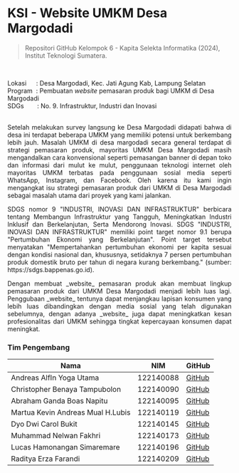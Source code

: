 # KSI - Website UMKM Desa Margodadi
 > Repositori GitHub Kelompok 6 - Kapita Selekta Informatika (2024), Institut Teknologi Sumatera.
<br>

Lokasi &emsp; : Desa Margodadi, Kec. Jati Agung Kab, Lampung Selatan<br>
Program &nbsp;: Pembuatan _website_ pemasaran produk bagi UMKM di Desa Margodadi<br>
SDGs &emsp; &nbsp; : No. 9. Infrastruktur, Industri dan Inovasi<br>
<br>

<p align="justify"">
Setelah melakukan survey langsung ke Desa Margodadi didapati bahwa di desa ini terdapat beberapa UMKM yang memiliki potensi untuk berkembang lebih jauh. Masalah UMKM di desa margodadi secara general terdapat di strategi pemasaran produk, mayoritas UMKM Desa Margodadi masih mengandalkan cara konvensional seperti pemasangan banner di depan toko dan informasi dari mulut ke mulut, penggunaan teknologi internet oleh mayoritas UMKM terbatas pada penggunaan sosial media seperti WhatsApp, Instagram, dan Facebook. Oleh karena itu kami ingin mengangkat isu strategi pemasaran produk dari UMKM di Desa Margodadi sebagai masalah utama dari proyek yang kami jalankan.
</p>
<p align="justify"">
SDGS nomor 9 "INDUSTRI, INOVASI DAN INFRASTRUKTUR" berbicara tentang Membangun Infrastruktur yang Tangguh, Meningkatkan Industri Inklusif dan Berkelanjutan, Serta Mendorong Inovasi. SDGS "INDUSTRI, INOVASI DAN INFRASTRUKTUR" memiliki point target nomor 9.1 berupa "Pertumbuhan Ekonomi yang Berkelanjutan". Point target tersebut menyatakan "Mempertahankan pertumbuhan ekonomi per kapita sesuai dengan kondisi nasional dan, khususnya, setidaknya 7 persen pertumbuhan produk domestik bruto per tahun di negara kurang berkembang." (sumber: https://sdgs.bappenas.go.id).
</p>
<p align="justify"">
Dengan membuat _website_ pemasaran produk akan membuat lingkup pemasaran produk dari UMKM Desa Margodadi menjadi lebih luas lagi. Penggubaan _website_ tentunya dapat menjangkau lapisan konsumen yang lebih luas dibandingkan dengan media sosial yang telah digunakan sebelumnya, dengan adanya _website_ juga dapat meningkatkan kesan profesionalitas dari UMKM sehingga tingkat kepercayaan konsumen dapat meningkat.
</p>

### Tim Pengembang
|Nama|NIM|GitHub|
|----|----|----|
|Andreas AlfIn Yoga Utama|122140088|[GitHub](https://github.com/Andreas122140088)|
|Christopher Benaya Tampubolon|122140090|[GitHub](https://github.com/gargoylme)|
|Abraham Ganda Boas Napitu|122140095|[GitHub](https://github.com/Brammzz)|
|Martua Kevin Andreas Mual H.Lubis|122140119|[GitHub](https://github.com/martua122140119)|
|Dyo Dwi Carol Bukit|122140145|[GitHub](https://github.com/DyoBukit)|
|Muhammad Nelwan Fakhri|122140173|[GitHub](https://github.com/shrxxxk)|
|Lucas Hamonangan Simaremare|122140196|[GitHub](https://github.com/lucashmnn)|
|Raditya Erza Farandi|122140209|[GitHub](https://github.com/svernykh)|

